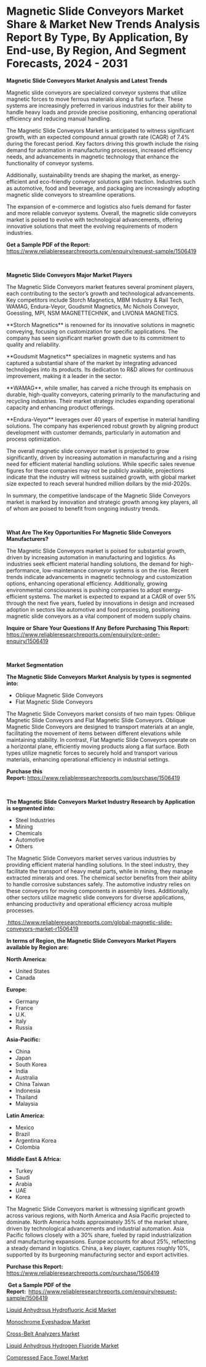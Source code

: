 <p><h1>Magnetic Slide Conveyors Market Share & Market New Trends Analysis Report By Type, By Application, By End-use, By Region, And Segment Forecasts, 2024 - 2031</h1></p><p><strong>Magnetic Slide Conveyors Market Analysis and Latest Trends</strong></p>
<p><p>Magnetic slide conveyors are specialized conveyor systems that utilize magnetic forces to move ferrous materials along a flat surface. These systems are increasingly preferred in various industries for their ability to handle heavy loads and provide precise positioning, enhancing operational efficiency and reducing manual handling. </p><p>The Magnetic Slide Conveyors Market is anticipated to witness significant growth, with an expected compound annual growth rate (CAGR) of 7.4% during the forecast period. Key factors driving this growth include the rising demand for automation in manufacturing processes, increased efficiency needs, and advancements in magnetic technology that enhance the functionality of conveyor systems. </p><p>Additionally, sustainability trends are shaping the market, as energy-efficient and eco-friendly conveyor solutions gain traction. Industries such as automotive, food and beverage, and packaging are increasingly adopting magnetic slide conveyors to streamline operations. </p><p>The expansion of e-commerce and logistics also fuels demand for faster and more reliable conveyor systems. Overall, the magnetic slide conveyors market is poised to evolve with technological advancements, offering innovative solutions that meet the evolving requirements of modern industries.</p></p>
<p><strong>Get a Sample PDF of the Report:&nbsp;</strong> <a href="https://www.reliableresearchreports.com/enquiry/request-sample/1506419">https://www.reliableresearchreports.com/enquiry/request-sample/1506419</a></p>
<p>&nbsp;</p>
<p><strong>Magnetic Slide Conveyors Major Market Players</strong></p>
<p><p>The Magnetic Slide Conveyors market features several prominent players, each contributing to the sector’s growth and technological advancements. Key competitors include Storch Magnetics, MBM Industry & Rail Tech, WAMAG, Endura-Veyor, Goudsmit Magnetics, Mc Nichols Conveyor, Goessling, MPI, NSM MAGNETTECHNIK, and LIVONIA MAGNETICS.</p><p>**Storch Magnetics** is renowned for its innovative solutions in magnetic conveying, focusing on customization for specific applications. The company has seen significant market growth due to its commitment to quality and reliability.</p><p>**Goudsmit Magnetics** specializes in magnetic systems and has captured a substantial share of the market by integrating advanced technologies into its products. Its dedication to R&D allows for continuous improvement, making it a leader in the sector.</p><p>**WAMAG**, while smaller, has carved a niche through its emphasis on durable, high-quality conveyors, catering primarily to the manufacturing and recycling industries. Their market strategy includes expanding operational capacity and enhancing product offerings.</p><p>**Endura-Veyor** leverages over 40 years of expertise in material handling solutions. The company has experienced robust growth by aligning product development with customer demands, particularly in automation and process optimization.</p><p>The overall magnetic slide conveyor market is projected to grow significantly, driven by increasing automation in manufacturing and a rising need for efficient material handling solutions. While specific sales revenue figures for these companies may not be publicly available, projections indicate that the industry will witness sustained growth, with global market size expected to reach several hundred million dollars by the mid-2020s.</p><p>In summary, the competitive landscape of the Magnetic Slide Conveyors market is marked by innovation and strategic growth among key players, all of whom are poised to benefit from ongoing industry trends.</p></p>
<p>&nbsp;</p>
<p><strong>What Are The Key Opportunities For Magnetic Slide Conveyors Manufacturers?</strong></p>
<p><p>The Magnetic Slide Conveyors market is poised for substantial growth, driven by increasing automation in manufacturing and logistics. As industries seek efficient material handling solutions, the demand for high-performance, low-maintenance conveyor systems is on the rise. Recent trends indicate advancements in magnetic technology and customization options, enhancing operational efficiency. Additionally, growing environmental consciousness is pushing companies to adopt energy-efficient systems. The market is expected to expand at a CAGR of over 5% through the next five years, fueled by innovations in design and increased adoption in sectors like automotive and food processing, positioning magnetic slide conveyors as a vital component of modern supply chains.</p></p>
<p><strong>Inquire or Share Your Questions If Any Before Purchasing This Report:</strong> <a href="https://www.reliableresearchreports.com/enquiry/pre-order-enquiry/1506419">https://www.reliableresearchreports.com/enquiry/pre-order-enquiry/1506419</a></p>
<p>&nbsp;</p>
<p><strong>Market Segmentation</strong></p>
<p><strong>The Magnetic Slide Conveyors Market Analysis by types is segmented into:</strong></p>
<p><ul><li>Oblique Magnetic Slide Conveyors</li><li>Flat Magnetic Slide Conveyors</li></ul></p>
<p><p>The Magnetic Slide Conveyors market consists of two main types: Oblique Magnetic Slide Conveyors and Flat Magnetic Slide Conveyors. Oblique Magnetic Slide Conveyors are designed to transport materials at an angle, facilitating the movement of items between different elevations while maintaining stability. In contrast, Flat Magnetic Slide Conveyors operate on a horizontal plane, efficiently moving products along a flat surface. Both types utilize magnetic forces to securely hold and transport various materials, enhancing operational efficiency in industrial settings.</p></p>
<p><strong>Purchase this Report:&nbsp;</strong><a href="https://www.reliableresearchreports.com/purchase/1506419">https://www.reliableresearchreports.com/purchase/1506419</a></p>
<p>&nbsp;</p>
<p><strong>The Magnetic Slide Conveyors Market Industry Research by Application is segmented into:</strong></p>
<p><ul><li>Steel Industries</li><li>Mining</li><li>Chemicals</li><li>Automotive</li><li>Others</li></ul></p>
<p><p>The Magnetic Slide Conveyors market serves various industries by providing efficient material handling solutions. In the steel industry, they facilitate the transport of heavy metal parts, while in mining, they manage extracted minerals and ores. The chemical sector benefits from their ability to handle corrosive substances safely. The automotive industry relies on these conveyors for moving components in assembly lines. Additionally, other sectors utilize magnetic slide conveyors for diverse applications, enhancing productivity and operational efficiency across multiple processes.</p></p>
<p><a href="https://www.reliableresearchreports.com/global-magnetic-slide-conveyors-market-r1506419">&nbsp;https://www.reliableresearchreports.com/global-magnetic-slide-conveyors-market-r1506419</a></p>
<p><strong>In terms of Region, the Magnetic Slide Conveyors Market Players available by Region are:</strong></p>
<p>
    <p> <strong> North America: </strong>
        <ul>
            <li>United States</li>
            <li>Canada</li>
        </ul>
        </p> 
    <p> <strong> Europe: </strong>
        <ul>
            <li>Germany</li>
            <li>France</li>
            <li>U.K.</li>
            <li>Italy</li>
            <li>Russia</li>
        </ul>
        </p> 
    <p> <strong> Asia-Pacific: </strong>
        <ul>
            <li>China</li>
            <li>Japan</li>
            <li>South Korea</li>
            <li>India</li>
            <li>Australia</li>
            <li>China Taiwan</li>
            <li>Indonesia</li>
            <li>Thailand</li>
            <li>Malaysia</li>
        </ul>
        </p> 
    <p> <strong> Latin America: </strong>
        <ul>
            <li>Mexico</li>
            <li>Brazil</li>
            <li>Argentina Korea</li>
            <li>Colombia</li>
        </ul>
        </p> 
    <p> <strong> Middle East & Africa: </strong>
        <ul>
            <li>Turkey</li>
            <li>Saudi</li>
            <li>Arabia</li>
            <li>UAE</li>
            <li>Korea</li>
        </ul>
    </p>
    </p>
<p><p>The Magnetic Slide Conveyors market is witnessing significant growth across various regions, with North America and Asia Pacific projected to dominate. North America holds approximately 35% of the market share, driven by technological advancements and industrial automation. Asia Pacific follows closely with a 30% share, fueled by rapid industrialization and manufacturing expansions. Europe accounts for about 25%, reflecting a steady demand in logistics. China, a key player, captures roughly 10%, supported by its burgeoning manufacturing sector and export activities.</p></p>
<p><strong>Purchase this Report: </strong><a href="https://www.reliableresearchreports.com/purchase/1506419">https://www.reliableresearchreports.com/purchase/1506419</a></p>
<p>&nbsp;<strong>Get a Sample PDF of the Report:&nbsp;&nbsp;</strong><a href="https://www.reliableresearchreports.com/enquiry/request-sample/1506419">https://www.reliableresearchreports.com/enquiry/request-sample/1506419</a></p>
<p><strong></strong></p>
<p><p><a href="https://medium.com/@velmapage64/deep-dive-into-the-liquid-anhydrous-hydrofluoric-acid-market-itstrends-market-segmentation-and-c1009ce1ed1a?postPublishedType=repub">Liquid Anhydrous Hydrofluoric Acid Market</a></p><p><a href="https://issuu.com/reportprime-2/docs/monochrome-eyeshadow-market-size-20_d8d6583f220338">Monochrome Eyeshadow Market</a></p><p><a href="https://github.com/NasrinKhan99/Market-Research-Report-List-1/blob/main/cross-belt-analyzers-market.md">Cross-Belt Analyzers Market</a></p><p><a href="https://medium.com/@velmapage64/liquid-anhydrous-hydrogen-fluoride-market-research-report-market-forecast-and-growth-prospects-8f10b61e9797">Liquid Anhydrous Hydrogen Fluoride Market</a></p><p><a href="https://issuu.com/reportprime-2/docs/compressed-face-towel-market-size-2_4123ceaa0b784b">Compressed Face Towel Market</a></p></p>